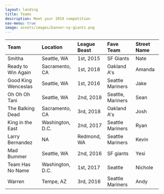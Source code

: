 ```yaml
---
layout: landing
title: Teams
description: Meet your 2019 competition
nav-menu: true
image: assets/images/banner-ny-giants.png
---
```


| Team | <a class="icon alt fa-map-marker"> Location </a> | <a class="icon alt fa-trophy"> League Beast</a> | <a class="icon alt fa-thumbs-o-up"> Fave Team</a> | <a class="icon alt fa-user"> Street Name </a> |
| :------------- | :------------- | :--------------| :--------------| :--------------|
| Smitha    | Seattle, WA       | 1st, 2015 | SF Giants | Nate |
| Ready to Win Again| Sacramento, CA | 1st, 2018 | Oakland A's | Amanda |
| Good King Wenceslas | Seattle, WA | 1st, 2016 | Seattle Mariners | Jake |
| Oh Oh Oh Tani | Seattle, WA | 2nd, 2018 | Seattle, Mariners | Sean |
| The Balking Dead | Sacramento, CA | 3rd, 2018 | Oakland A's | Josh |
| King in the East |  Washington, D.C. |2nd, 2017 | Seattle Mariners | Ryan |
| Larry Bernandez | NA | Redmond, WA | Seattle Mariners | Kevin |
| Mad Bummer | Seattle, WA | 2nd, 2016 | SF giants | Yesi |
| Team Has No Name | Washington, D.C. | 1st, 2017 | Seattle | Nichole |
| Warren | Tempe, AZ | 3rd, 2016 | Seattle Mariners | Andy |
